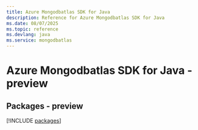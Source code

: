 ```yaml
---
title: Azure Mongodbatlas SDK for Java
description: Reference for Azure Mongodbatlas SDK for Java
ms.date: 08/07/2025
ms.topic: reference
ms.devlang: java
ms.service: mongodbatlas
---
```

# Azure Mongodbatlas SDK for Java - preview
## Packages - preview
[!INCLUDE [packages](mongodbatlas-index.md)]